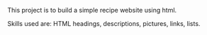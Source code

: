 This project is to build a simple recipe website using html.

Skills used are:
HTML headings, descriptions, pictures, links, lists.